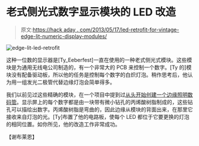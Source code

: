 # 老式侧光式数字显示模块的 LED 改造

> 原文:[https://hack aday . com/2013/05/17/led-retrofit-for-vintage-edge-lit-numeric-display-modules/](https://hackaday.com/2013/05/17/led-retrofit-for-vintage-edge-lit-numeric-display-modules/)

![edge-lit-led-retrofit](../Images/02713106072eb1a48ec081460673b77f.png)

这种一位数的显示器是[Ty_Eeberfest]一直在使用的一种老式侧光式模块。这些模块是为通用无线电公司制造的，有一个非常大的 PCB 来控制一个数字。[Ty 的]模块没有配备驱动板，所以他的任务是控制每个数字的白炽灯泡。稍作思考后，他认为用一组发光二极管代替边缘灯泡会简单得多。

我们以前见过这些精确的模块，在一个项目中提到过[从头开始创建一个边缘照明数码管](http://hackaday.com/2012/02/18/edge-lit-nixie-tube-is-sheer-brilliance/)。显示屏上的每个数字都是由一块带有微小钻孔的丙烯酸树脂制成的，这些钻孔可以描绘出数字。丙烯酸树脂是弯曲的，因此边缘从模块的背面出来，在那里它接收来自灯泡的光。[Ty]布置了他的电路板，使每个 LED 都位于它要更换的灯泡的相同位置。如你所见，他的改造工作非常成功。

【谢布莱恩】